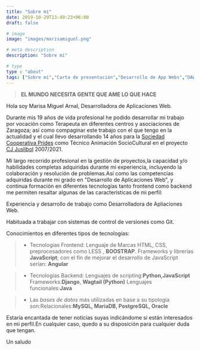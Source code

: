 ```yaml
---
title: "Sobre mí"
date: 2019-10-29T13:49:23+06:00
draft: false

# image
image: "images/marisamiguel.png"

# meta description
description: "Sobre mí"

# type
type : "about"
tags: ["Sobre mí","Carta de presentación","Desarrollo de App Webs","DAWS"]
---
```




> **EL MUNDO NECESITA GENTE QUE AME LO QUE HACE**
 
Hola soy Marisa Miguel Arnal, Desarrolladora de Aplicaciones Web.   

Durante mis 19 años de vida profesional he podido desarrollar mi trabajo por vocación como Terapeuta en diferentes centros y asociaciones de Zaragoza; así como compaginar este trabajo con el que tengo en la actualidad y el cual llevo desarrollando 14 años para la [Sociedad Cooperativa Prides](http://www.prides.es/) como Técnico Animación SocioCultural en el proyecto [CJ Juslibol](https://cjjuslibolelgalacho.blogspot.com/) 2007/2021.


Mi largo recorrido profesional en la gestión de proyectos,la capacidad y/o habilidades completas adquiridas durante mi experiencia, incluyendo la colaboración  y resolución de problemas.Así como las competencias adquiridas durante mi grado en "Desarrollo de Aplicaciones Web", y continua formación  en diferentes tecnologías tanto frontend como backend me permiten resaltar algunas de las características de mi perfil:

Experiencia y desarrollo de trabajo como Desarrolladora de Apliaciones Web.

Habituada a trabajar con sistemas de control de versiones como Git.
  
Conocimientos en diferentes tipos de tecnologías:
  
> - Tecnologías Frontend: Lenguaje de Marcas HTML, CSS, preprocesadores como LESS , **BOOSTRAP**. Frameworks y librerías **JavaScript**; con el fin de mejorar el desarrollo de JavaScript serían: **Angular**

 > - Tecnologías Backend: Lenguajes de scripting:**Python,JavaScript**
Frameworks:**Django**, **Wagtail (Python)**
Lenguajes funcionales:**Java**

  > - Las *bases de datos* más utilizadas en base a su tipología son:Relacionales:**MySQL, MariaDB, PostgreSQL, Oracle**

Estaría encantada de tener noticias suyas indicándome si están interesados en mi perfil.En cualquier caso, quedo a su disposición para cualquier duda que tengan.

Un saludo




